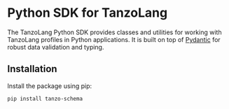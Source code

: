 # Python SDK for TanzoLang

The TanzoLang Python SDK provides classes and utilities for working with TanzoLang profiles in Python applications. It is built on top of [Pydantic](https://docs.pydantic.dev/) for robust data validation and typing.

## Installation

Install the package using pip:

```bash
pip install tanzo-schema
